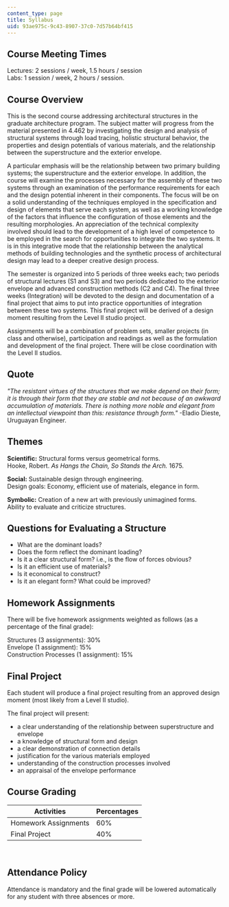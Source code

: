 ```yaml
---
content_type: page
title: Syllabus
uid: 93ae975c-9c43-8907-37c0-7d57b64bf415
---
```


Course Meeting Times
--------------------

Lectures: 2 sessions / week, 1.5 hours / session  
Labs: 1 session / week, 2 hours / session.

Course Overview
---------------

This is the second course addressing architectural structures in the graduate architecture program. The subject matter will progress from the material presented in 4.462 by investigating the design and analysis of structural systems through load tracing, holistic structural behavior, the properties and design potentials of various materials, and the relationship between the superstructure and the exterior envelope.

A particular emphasis will be the relationship between two primary building systems; the superstructure and the exterior envelope. In addition, the course will examine the processes necessary for the assembly of these two systems through an examination of the performance requirements for each and the design potential inherent in their components. The focus will be on a solid understanding of the techniques employed in the specification and design of elements that serve each system, as well as a working knowledge of the factors that influence the configuration of those elements and the resulting morphologies. An appreciation of the technical complexity involved should lead to the development of a high level of competence to be employed in the search for opportunities to integrate the two systems. It is in this integrative mode that the relationship between the analytical methods of building technologies and the synthetic process of architectural design may lead to a deeper creative design process.

The semester is organized into 5 periods of three weeks each; two periods of structural lectures (S1 and S3) and two periods dedicated to the exterior envelope and advanced construction methods (C2 and C4). The final three weeks (Integration) will be devoted to the design and documentation of a final project that aims to put into practice opportunities of integration between these two systems. This final project will be derived of a design moment resulting from the Level II studio project.

Assignments will be a combination of problem sets, smaller projects (in class and otherwise), participation and readings as well as the formulation and development of the final project. There will be close coordination with the Level II studios.

Quote
-----

_"The resistant virtues of the structures that we make depend on their form; it is through their form that they are stable and not because of an awkward accumulation of materials. There is nothing more noble and elegant from an intellectual viewpoint than this: resistance through form."_ -Eladio Dieste, Uruguayan Engineer.

Themes
------

**Scientific:** Structural forms versus geometrical forms.  
Hooke, Robert. _As Hangs the Chain, So Stands the Arch._ 1675.

**Social:** Sustainable design through engineering.  
Design goals: Economy, efficient use of materials, elegance in form.

**Symbolic:** Creation of a new art with previously unimagined forms.  
Ability to evaluate and criticize structures.

Questions for Evaluating a Structure
------------------------------------

*   What are the dominant loads?
*   Does the form reflect the dominant loading?
*   Is it a clear structural form? i.e., is the flow of forces obvious?
*   Is it an efficient use of materials?
*   Is it economical to construct?
*   Is it an elegant form? What could be improved?

Homework Assignments
--------------------

There will be five homework assignments weighted as follows (as a percentage of the final grade):

Structures (3 assignments): 30%  
Envelope (1 assignment): 15%  
Construction Processes (1 assignment): 15%

Final Project
-------------

Each student will produce a final project resulting from an approved design moment (most likely from a Level II studio).

The final project will present:

*   a clear understanding of the relationship between superstructure and envelope
*   a knowledge of structural form and design
*   a clear demonstration of connection details
*   justification for the various materials employed
*   understanding of the construction processes involved
*   an appraisal of the envelope performance

Course Grading
--------------

| Activities | Percentages |
| --- | --- |
| Homework Assignments | 60% |
| Final Project | 40% 

  
 

Attendance Policy
-----------------

Attendance is mandatory and the final grade will be lowered automatically for any student with three absences or more.